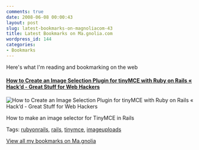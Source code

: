 ```yaml
---
comments: true
date: 2008-06-08 00:00:43
layout: post
slug: latest-bookmarks-on-magnoliacom-43
title: Latest Bookmarks on Ma.gnolia.com
wordpress_id: 144
categories:
- Bookmarks
---
```


Here's what I'm reading and bookmarking on the web

#### [How to Create an Image Selection Plugin for tinyMCE with Ruby on Rails « Hack’d - Great Stuff for Web Hackers](http://hackd.wordpress.com/2007/08/23/how-to-create-an-image-selction-plugin-for-tinymce-with-ruby-on-rails/)

![How to Create an Image Selection Plugin for tinyMCE with Ruby on Rails « Hack’d - Great Stuff for Web Hackers](http://ma.gnolia.com/bookmarks/gipeco/thumbnail/160)

How to make an image selector for TinyMCE in Rails

Tags: [rubyonrails](http://ma.gnolia.com/people/ivanoats/tags/rubyonrails), [rails](http://ma.gnolia.com/people/ivanoats/tags/rails), [tinymce](http://ma.gnolia.com/people/ivanoats/tags/tinymce), [imageuploads](http://ma.gnolia.com/people/ivanoats/tags/imageuploads)

[View all my bookmarks on Ma.gnolia](http://ma.gnolia.com/people/ivanoats/bookmarks)
